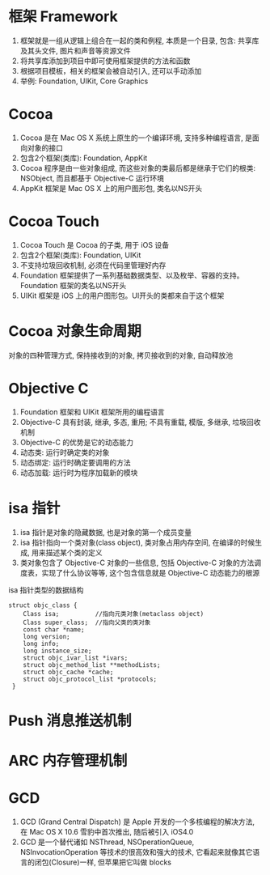 # 框架 Framework

1. 框架就是一组从逻辑上组合在一起的类和例程, 本质是一个目录, 包含: 共享库及其头文件, 图片和声音等资源文件
2. 将共享库添加到项目中即可使用框架提供的方法和函数
3. 根据项目模板，相关的框架会被自动引入, 还可以手动添加
4. 举例: Foundation, UIKit, Core Graphics

# Cocoa

1. Cocoa 是在 Mac OS X 系统上原生的一个编译环境, 支持多种编程语言, 是面向对象的接口
2. 包含2个框架(类库): Foundation, AppKit
3. Cocoa 程序是由一些对象组成, 而这些对象的类最后都是继承于它们的根类: NSObject, 而且都基于 Objective-C 运行环境
4. AppKit 框架是 Mac OS X 上的用户图形包, 类名以NS开头

# Cocoa Touch

1. Cocoa Touch 是 Cocoa 的子类, 用于 iOS 设备
2. 包含2个框架(类库): Foundation, UIKit
3. 不支持垃圾回收机制, 必须在代码里管理好内存
4. Foundation 框架提供了一系列基础数据类型、以及枚举、容器的支持。Foundation 框架的类名以NS开头
5. UIKit 框架是 iOS 上的用户图形包。UI开头的类都来自于这个框架

# Cocoa 对象生命周期

对象的四种管理方式, 保持接收到的对象, 拷贝接收到的对象, 自动释放池

# Objective C

1. Foundation 框架和 UIKit 框架所用的编程语言
2. Objective-C 具有封装, 继承, 多态, 重用; 不具有重载, 模版, 多继承, 垃圾回收机制
3. Objective-C 的优势是它的动态能力
4. 动态类: 运行时确定类的对象
5. 动态绑定: 运行时确定要调用的方法
6. 动态加载: 运行时为程序加载新的模块

# isa 指针

1. isa 指针是对象的隐藏数据, 也是对象的第一个成员变量
2. isa 指针指向一个类对象(class object), 类对象占用内存空间, 在编译的时候生成, 用来描述某个类的定义
3. 类对象包含了 Objective-C 对象的一些信息, 包括 Objective-C 对象的方法调度表，实现了什么协议等等, 这个包含信息就是 Objective-C 动态能力的根源

isa 指针类型的数据结构

```
struct objc_class {
    Class isa;			//指向元类对象(metaclass object)
    Class super_class;	//指向父类的类对象
    const char *name;  
    long version;  
    long info;
    long instance_size;  
    struct objc_ivar_list *ivars;  
    struct objc_method_list **methodLists;   
    struct objc_cache *cache;  
    struct objc_protocol_list *protocols;     
 }  
 ```

# Push 消息推送机制



# ARC 内存管理机制



# GCD

1. GCD (Grand Central Dispatch) 是 Apple 开发的一个多核编程的解决方法, 在 Mac OS X 10.6 雪豹中首次推出, 随后被引入 iOS4.0
2. GCD 是一个替代诸如 NSThread, NSOperationQueue, NSInvocationOperation 等技术的很高效和强大的技术, 它看起来就像其它语言的闭包(Closure)一样, 但苹果把它叫做 blocks

